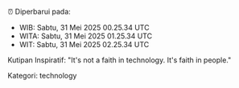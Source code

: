 ⏰ Diperbarui pada:
- WIB: Sabtu, 31 Mei 2025 00.25.34 UTC
- WITA: Sabtu, 31 Mei 2025 01.25.34 UTC
- WIT: Sabtu, 31 Mei 2025 02.25.34 UTC

Kutipan Inspiratif:
"It's not a faith in technology. It's faith in people."


Kategori: technology


